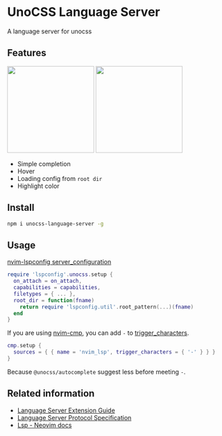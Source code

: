# UnoCSS Language Server

A language server for unocss

## Features

<img width="200" src="https://raw.githubusercontent.com/xna00/unocss-language-server/main/res/nvim-html.gif">

<img width="200" src="https://raw.githubusercontent.com/xna00/unocss-language-server/main/res/highlight.png">


* Simple completion
* Hover
* Loading config from `root dir`
* Highlight color

## Install

```sh
npm i unocss-language-server -g
```

## Usage

[nvim-lspconfig server_configuration](https://github.com/neovim/nvim-lspconfig/blob/master/doc/server_configurations.md#unocss)
```lua
require 'lspconfig'.unocss.setup {
  on_attach = on_attach,
  capabilities = capabilities,
  filetypes = { ... },
  root_dir = function(fname)
    return require 'lspconfig.util'.root_pattern(...)(fname)
  end
}
```
If you are using [nvim-cmp](https://github.com/hrsh7th/nvim-cmp), you can add `-` to [trigger_characters](https://github.com/hrsh7th/nvim-cmp/blob/main/doc/cmp.txt#L528).
```lua
cmp.setup {
  sources = { { name = 'nvim_lsp', trigger_characters = { '-' } } }
}
```
Because `@unocss/autocomplete` suggest less before meeting `-`.

## Related information

* [Language Server Extension Guide](https://code.visualstudio.com/api/language-extensions/language-server-extension-guide)
* [Language Server Protocol Specification](https://microsoft.github.io/language-server-protocol/specifications/lsp/3.17/specification/)
* [Lsp - Neovim docs](https://neovim.io/doc/user/lsp.html)
